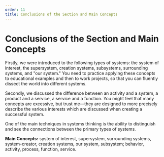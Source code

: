 ```yaml
---
order: 11
title: Conclusions of the Section and Main Concepts
---
```


# Conclusions of the Section and Main Concepts

Firstly, we were introduced to the following types of systems: the system of interest, the supersystem, creation systems, subsystems, surrounding systems, and "our system." You need to practice applying these concepts to educational examples and then to work projects, so that you can fluently dissect the world into different systems.

Secondly, we discussed the difference between an activity and a system, a product and a service, a service and a function. You might feel that many concepts are excessive, but trust me—they are designed to more precisely describe the various interests which are discussed when creating a successful system.

One of the main techniques in systems thinking is the ability to distinguish and see the connections between the primary types of systems.

**Main Concepts:** system of interest, supersystem, surrounding systems, system-creator, creation systems, our system, subsystem; behavior, activity, process, function, service.
